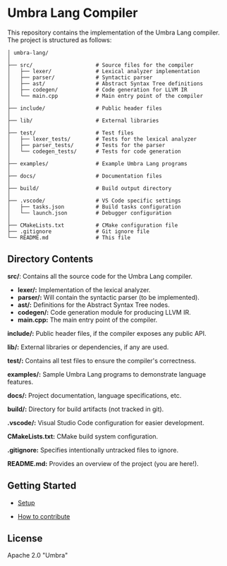 # Umbra Lang Compiler
This repository contains the implementation of the Umbra Lang compiler. The project is structured as follows:

```plaintext
│ umbra-lang/
│
├── src/                    # Source files for the compiler
│   ├── lexer/              # Lexical analyzer implementation
│   ├── parser/             # Syntactic parser 
│   ├── ast/                # Abstract Syntax Tree definitions
│   ├── codegen/            # Code generation for LLVM IR
│   └── main.cpp            # Main entry point of the compiler
│
├── include/                # Public header files
│
├── lib/                    # External libraries
│
├── test/                   # Test files
│   ├── lexer_tests/        # Tests for the lexical analyzer
│   ├── parser_tests/       # Tests for the parser 
│   └── codegen_tests/      # Tests for code generation
│
├── examples/               # Example Umbra Lang programs
│
├── docs/                   # Documentation files
│
├── build/                  # Build output directory
│
├── .vscode/                # VS Code specific settings
│   ├── tasks.json          # Build tasks configuration
│   └── launch.json         # Debugger configuration
│
├── CMakeLists.txt          # CMake configuration file
├── .gitignore              # Git ignore file
└── README.md               # This file
```

## Directory Contents

**src/**: Contains all the source code for the Umbra Lang compiler.

- **lexer/:** Implementation of the lexical analyzer.
- **parser/:** Will contain the syntactic parser (to be implemented).
- **ast/:** Definitions for the Abstract Syntax Tree nodes.
- **codegen/:** Code generation module for producing LLVM IR.
- **main.cpp:** The main entry point of the compiler.


**include/:** Public header files, if the compiler exposes any public API.

**lib/:** External libraries or dependencies, if any are used.

**test/:** Contains all test files to ensure the compiler's correctness.

**examples/:** Sample Umbra Lang programs to demonstrate language features.

**docs/:** Project documentation, language specifications, etc.

**build/:** Directory for build artifacts (not tracked in git).

**.vscode/:** Visual Studio Code configuration for easier development.

**CMakeLists.txt:** CMake build system configuration.

**.gitignore:** Specifies intentionally untracked files to ignore.

**README.md:** Provides an overview of the project (you are here!).

## Getting Started

- [Setup](./SETUP.md)

- [How to contribute](./HOW_TO_CONTRIBUTE.md)


## License
Apache 2.0 "Umbra" 